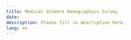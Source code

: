 ```yaml
---
title: Medical Student Demographics Survey
date:
description: Please fill in description here.
lang: en
---
```

